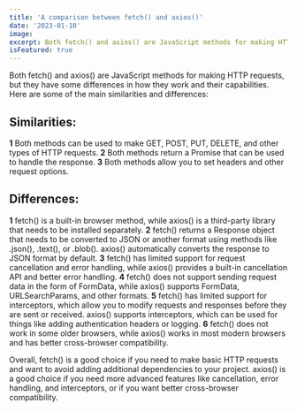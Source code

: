 ```yaml
---
title: 'A comparison between fetch() and axios()'
date: '2023-01-10'
image: 
excerpt: Both fetch() and axios() are JavaScript methods for making HTTP requests, but they have some differences in how they work and their capabilities. 
isFeatured: true
---
```

Both fetch() and axios() are JavaScript methods for making HTTP requests, but they have some differences in how they work and their capabilities. Here are some of the main similarities and differences:

## Similarities:

**1** Both methods can be used to make GET, POST, PUT, DELETE, and other types of HTTP requests.
**2** Both methods return a Promise that can be used to handle the response.
**3** Both methods allow you to set headers and other request options.

## Differences:

**1** fetch() is a built-in browser method, while axios() is a third-party library that needs to be installed separately.
**2** fetch() returns a Response object that needs to be converted to JSON or another format using methods like .json(), .text(), or .blob(). axios() automatically converts the response to JSON format by default.
**3** fetch() has limited support for request cancellation and error handling, while axios() provides a built-in cancellation API and better error handling.
**4** fetch() does not support sending request data in the form of FormData, while axios() supports FormData, URLSearchParams, and other formats.
**5** fetch() has limited support for interceptors, which allow you to modify requests and responses before they are sent or received. axios() supports interceptors, which can be used for things like adding authentication headers or logging.
**6** fetch() does not work in some older browsers, while axios() works in most modern browsers and has better cross-browser compatibility.

Overall, fetch() is a good choice if you need to make basic HTTP requests and want to avoid adding additional dependencies to your project. axios() is a good choice if you need more advanced features like cancellation, error handling, and interceptors, or if you want better cross-browser compatibility.